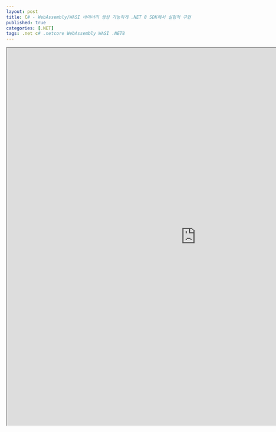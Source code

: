 ```yaml
---
layout: post
title: C# - WebAssembly/WASI 바이너리 생성 가능하게 .NET 8 SDK에서 실험적 구현
published: true
categories: [.NET]
tags: .net c# .netcore WebAssembly WASI .NET8
---  
```

<iframe width="1024" height="1024" src="https://docs.google.com/document/d/e/2PACX-1vRc8M3Fab22MsbhcJ98ZHo7kuz-nzqqRJIR4A-JePlhz8CcLy2qd98kXyYStvk2VQ_3rVz3efoHW42y/pub?embedded=true"></iframe>    
   